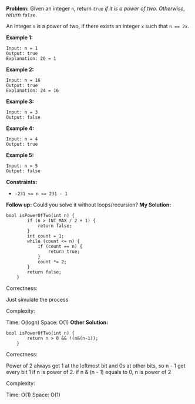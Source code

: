 **Problem:**
Given an integer `n`, return *`true` if it is a power of two. Otherwise, return `false`*.

An integer `n` is a power of two, if there exists an integer `x` such that `n == 2x`.

 

**Example 1:**

```
Input: n = 1
Output: true
Explanation: 20 = 1
```

**Example 2:**

```
Input: n = 16
Output: true
Explanation: 24 = 16
```

**Example 3:**

```
Input: n = 3
Output: false
```

**Example 4:**

```
Input: n = 4
Output: true
```

**Example 5:**

```
Input: n = 5
Output: false
```

 

**Constraints:**

- `-231 <= n <= 231 - 1`

 

**Follow up:** Could you solve it without loops/recursion?
**My Solution:**
```
bool isPowerOfTwo(int n) {
        if (n > INT_MAX / 2 + 1) {
            return false;
        }
        int count = 1;
        while (count <= n) {
            if (count == n) {
                return true;
            }
            count *= 2;
        }
        return false;
    }
```
Correctness:

Just simulate the process

Complexity:

Time: O(logn)
Space: O(1)
**Other Solution:**
```
bool isPowerOfTwo(int n) {
        return n > 0 && !(n&(n-1));
    }
```
Correctness:

Power of 2 always get 1 at the leftmost bit and 0s at other bits, so n - 1 get every bit 1 if n is power of 2. if n & (n - 1) equals to 0, n is power of 2

Complexity:

Time: O(1)
Space: O(1)